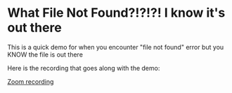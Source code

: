 # What File Not Found?!?!?!  I know it's out there
This is a quick demo for when you encounter "file not found" error but you KNOW the file is out there

Here is the recording that goes along with the demo:

[Zoom recording](https://zoom.us/rec/play/uJMld7iprWg3H9aQ4wSDBfR9W9S6KfishykZqaJenhqwW3gEMQCvNbUbZOuG9G8rBPnkPi_P4MyjH0Wa?continueMode=true)
